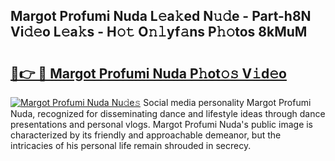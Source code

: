## Margot Profumi Nuda L𝚎a𝚔ed N𝚞𝚍e - Part-h8N Vi𝚍𝚎o L𝚎a𝚔s - H𝚘𝚝 O𝚗𝚕yf𝚊ns P𝚑𝚘tos 8kMuM

# <h2><a href="http://kf0o9eh.oniu.top/?m=Margot+Profumi+Nuda">🔗👉 🔴 Margot Profumi Nuda P𝚑ot𝚘𝚜 V𝚒d𝚎o</a></h2>

[![Margot Profumi Nuda Nu𝚍e𝚜](https://i.imgur.com/0qMVB7G.gif)](http://kf0o9eh.oniu.top/?m=Margot+Profumi+Nuda)
Social media personality Margot Profumi Nuda, recognized for disseminating dance and lifestyle ideas through dance presentations and personal vlogs. Margot Profumi Nuda's public image is characterized by its friendly and approachable demeanor, but the intricacies of his personal life remain shrouded in secrecy.  
